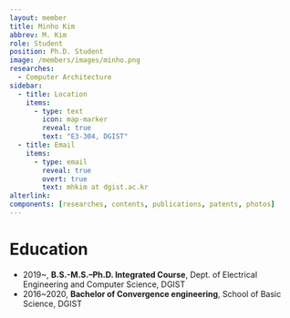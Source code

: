 ```yaml
---
layout: member
title: Minho Kim
abbrev: M. Kim
role: Student
position: Ph.D. Student
image: /members/images/minho.png
researches:
  - Computer Architecture
sidebar:
  - title: Location
    items:
      - type: text
        icon: map-marker
        reveal: true
        text: "E3-304, DGIST"
  - title: Email
    items:
      - type: email
        reveal: true
        overt: true
        text: mhkim at dgist.ac.kr
alterlink: 
components: [researches, contents, publications, patents, photos]
---
```


# Education
* 2019~, **B.S.-M.S.–Ph.D. Integrated Course**, Dept. of Electrical Engineering and Computer Science, DGIST
* 2016~2020, **Bachelor of Convergence engineering**, School of Basic Science, DGIST
